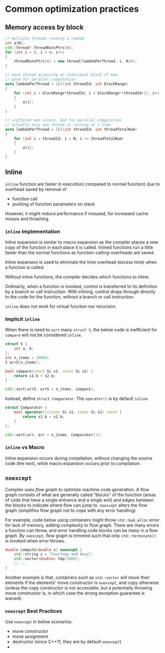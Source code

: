 # Common optimization practices

## Memory access by block 

```cpp
// multiple threads running a lambda
int a[N];
std::thread* threadRunsPtrs[n];
for (int i = 0; i < n; i++)
{
    threadRunsPtrs[i] = new thread(lambdaPerThread, i, N/n);
}

// each thread accessing an individual block of mem,
// good for parallel computation
auto lambdaPerThread = [&](int threadId; int blockRange)
{
    for (int i = blockRange*threadId; i < blockRange*(threadId+1); i++)
    {
        a[i];
    }
}

// scattered mem access, bad for parallel computation
// actually only one thread is running at a time
auto lambdaPerThread = [&](int threadId; int threadTotalNum)
{
    for (int i = threadId; i < N; i += threadTotalNum)
    {
        a[i];
    }
}
```

## Inline

`inline` function are faster in execution( compared to normal function) due to overhead saved by removal of
* function call
* pushing of function parameters on stack

However, it might reduce performance if misused, for increased cache misses and thrashing.

### `inline` Implementation

Inline expansion is similar to macro expansion as the compiler places a new copy of the function in each place it is called. 
Inlined functions run a little faster than the normal functions as function-calling-overheads are saved.

Inline expansion is used to eliminate the time overhead (excess time) when a function is called.

Without inline functions, the compiler decides which functions to inline.

Ordinarily, when a function is invoked, control is transferred to its definition by a branch or call instruction. With inlining, control drops through directly to the code for the function, without a branch or call instruction.

`inline` does not work for virtual function nor recursion.

### Implicit `inline`

When there is need to `sort` many `struct S`, the below code is inefficient for `compare` will not be considered `inline`.
```cpp
struct S {
    int a, b;
};
int n_items = 10000;
S arrS[n_items];

bool compare(const S& s1, const S& s2) {
    return s1.b < s2.b;
}

std::sort(arrS, arrS + n_items, compare);
```

Instead, define `struct Comparator`. The `operator()` is by default `inline`
```cpp
struct Comparator {
    bool operator()(const S& s1, const S& s2) const {
        return s1.b < s2.b;
    }
};

std::sort(arr, arr + n_items, Comparator());
```

### `inline` vs Macro

Inline expansion  occurs during compilation, without changing the source code (the text), while macro expansion occurs prior to compilation.

## `noexcept`

Compiler uses *flow graph* to optimize machine code generation. A flow graph consists of what are generally called "blocks" of the function (areas of code that have a single entrance and a single exit) and edges between the blocks to indicate where flow can jump to. `noexcept` alters the flow graph (simplifies flow graph not to cope with any error handling)

For example, code below using containers might throw `std::bad_alloc` error for lack of memory, adding complexity to flow graph. 
There are many errors a function can throw, and error handling code blocks can be many in a flow graph. By `noexcept`, flow graph is trimmed such that only `std::terminate()` is invoked when error throws. 
```cpp
double compute(double x) noexcept {
    std::string s = "Courtney and Anya";
    std::vector<double> tmp(1000);
    // ...
}
```

Another example is that, containers such as `std::vector` will move their elements if the elements' move constructor is `noexcept`, 
and copy otherwise (unless the copy constructor is not accessible, but a potentially throwing move constructor is, in which case the strong exception guarantee is waived).

### `noexcept` Best Practices

Use `noexcept` in below scenarios:
* move constructor
* move assignment
* destructor (since C++11, they are by default `noexcept`)
* 